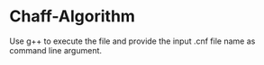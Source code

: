 # Chaff-Algorithm
Use g++ to execute the file and provide the input .cnf file name as command line argument.
